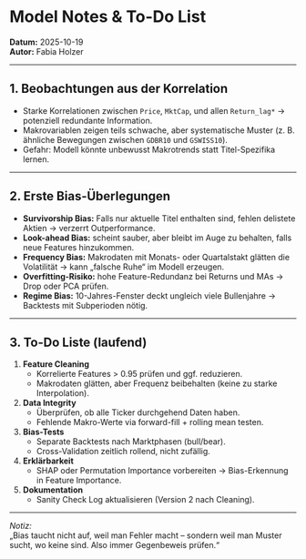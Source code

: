 # Model Notes & To-Do List  
**Datum:** 2025-10-19  
**Autor:** Fabia Holzer  

---

## 1. Beobachtungen aus der Korrelation
- Starke Korrelationen zwischen `Price`, `MktCap`, und allen `Return_lag*` → potenziell redundante Information.  
- Makrovariablen zeigen teils schwache, aber systematische Muster (z. B. ähnliche Bewegungen zwischen `GDBR10` und `GSWISS10`).  
- Gefahr: Modell könnte unbewusst Makrotrends statt Titel-Spezifika lernen.  

---

## 2. Erste Bias-Überlegungen
- **Survivorship Bias:** Falls nur aktuelle Titel enthalten sind, fehlen delistete Aktien → verzerrt Outperformance.  
- **Look-ahead Bias:** scheint sauber, aber bleibt im Auge zu behalten, falls neue Features hinzukommen.  
- **Frequency Bias:** Makrodaten mit Monats- oder Quartalstakt glätten die Volatilität → kann „falsche Ruhe“ im Modell erzeugen.  
- **Overfitting-Risiko:** hohe Feature-Redundanz bei Returns und MAs → Drop oder PCA prüfen.  
- **Regime Bias:** 10-Jahres-Fenster deckt ungleich viele Bullenjahre → Backtests mit Subperioden nötig.  

---

## 3. To-Do Liste (laufend)
1. **Feature Cleaning**
   - Korrelierte Features > 0.95 prüfen und ggf. reduzieren.  
   - Makrodaten glätten, aber Frequenz beibehalten (keine zu starke Interpolation).  
2. **Data Integrity**
   - Überprüfen, ob alle Ticker durchgehend Daten haben.  
   - Fehlende Makro-Werte via forward-fill + rolling mean testen.  
3. **Bias-Tests**
   - Separate Backtests nach Marktphasen (bull/bear).  
   - Cross-Validation zeitlich rollend, nicht zufällig.  
4. **Erklärbarkeit**
   - SHAP oder Permutation Importance vorbereiten → Bias-Erkennung in Feature Importance.  
5. **Dokumentation**
   - Sanity Check Log aktualisieren (Version 2 nach Cleaning).  

---

_Notiz:_  
„Bias taucht nicht auf, weil man Fehler macht – sondern weil man Muster sucht, wo keine sind. Also immer Gegenbeweis prüfen.“  
